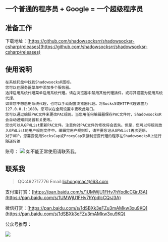 ## 一个普通的程序员 + Google = 一个超级程序员
## 准备工作
下载地址：[https://github.com/shadowsocksrr/shadowsocksr-csharp/releases](https://github.com/shadowsocksrr/shadowsocksr-csharp/releases)

## 使用说明

	在系统托盘中找到ShadowsocksR图标。
	您可以在服务器菜单中添加多个服务器。
	选择启用系统代理菜单启用系统代理。请在浏览器中禁用其他代理插件，或将其设置为使用系统代理。
	如果您不想启用系统代理，也可以手动配置浏览器代理。将Socks5或HTTP代理设置为127.0.0.1:1080。您可以在全局设置中更改此端口。
	您可以通过编辑PAC文件来更改PAC规则。当您用任何编辑器保存PAC文件时，ShadowsocksR会自动通知浏览器有关更改。
	您也可以从GFWList更新PAC文件。注意你对PAC文件的修改将会丢失。但是，您可以将规则放入GFWList的用户规则文件中。编辑完用户规则后，请不要忘记从GFWList再次更新。
	对于UDP，您需要使用SocksCap或ProxyCap来强制您要代理的程序在ShadowsocksR上进行隧道传输
	
账号：
![](http://i2.51cto.com/images/blog/201805/15/2d45064b5d16a2fc8f3945a3b0228bb0.png?x-oss-process=image/watermark,size_16,text_QDUxQ1RP5Y2a5a6i,color_FFFFFF,t_100,g_se,x_10,y_10,shadow_90,type_ZmFuZ3poZW5naGVpdGk=)
如不能正常使用请联系我。
## 联系我
> QQ:492717776
> Email:lichongmac@163.com

支付宝打赏：[https://pan.baidu.com/s/1UMWjU1FHv7hYpdlcCQrJ3A](https://pan.baidu.com/s/1UMWjU1FHv7hYpdlcCQrJ3A)

微信打赏：[https://pan.baidu.com/s/1dSBXk3eFZu3mAMkw3xu9KQ](https://pan.baidu.com/s/1dSBXk3eFZu3mAMkw3xu9KQ)

公众号推荐：

![](http://i2.51cto.com/images/blog/201805/11/0e2ece55187caabd7b246e9550a8d5a0.png?x-oss-process=image/watermark,size_16,text_QDUxQ1RP5Y2a5a6i,color_FFFFFF,t_100,g_se,x_10,y_10,shadow_90,type_ZmFuZ3poZW5naGVpdGk=)